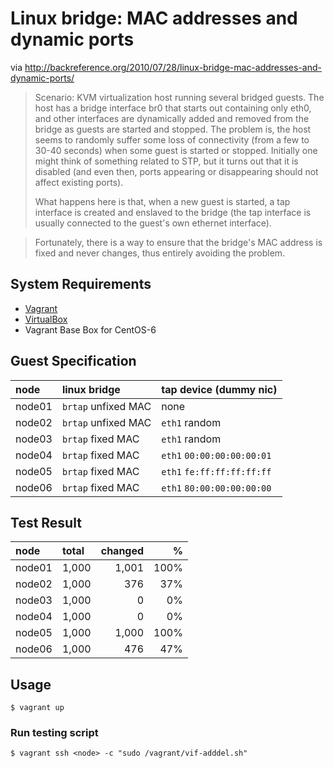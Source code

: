 # Linux bridge: MAC addresses and dynamic ports

via http://backreference.org/2010/07/28/linux-bridge-mac-addresses-and-dynamic-ports/

> Scenario: KVM virtualization host running several bridged guests. The host has a bridge interface br0 that starts out containing only eth0, and other interfaces are dynamically added and removed from the bridge as guests are started and stopped.
> The problem is, the host seems to randomly suffer some loss of connectivity (from a few to 30-40 seconds) when some guest is started or stopped. Initially one might think of something related to STP, but it turns out that it is disabled (and even then, ports appearing or disappearing should not affect existing ports).
>
> What happens here is that, when a new guest is started, a tap interface is created and enslaved to the bridge (the tap interface is usually connected to the guest's own ethernet interface).

> Fortunately, there is a way to ensure that the bridge's MAC address is fixed and never changes, thus entirely avoiding the problem.

## System Requirements

+ [Vagrant](http://www.vagrantup.com/downloads.html)
+ [VirtualBox](https://www.virtualbox.org/wiki/Downloads)
+ Vagrant Base Box for CentOS-6

## Guest Specification

| node   | linux bridge        | tap device (dummy nic)     |
|:-------|:--------------------|:---------------------------|
| node01 | `brtap` unfixed MAC | none                       |
| node02 | `brtap` unfixed MAC | `eth1` random              |
| node03 | `brtap` fixed MAC   | `eth1` random              |
| node04 | `brtap` fixed MAC   | `eth1` `00:00:00:00:00:01` |
| node05 | `brtap` fixed MAC   | `eth1` `fe:ff:ff:ff:ff:ff` |
| node06 | `brtap` fixed MAC   | `eth1` `80:00:00:00:00:00` |

## Test Result

| node   | total  | changed |     % |
|:-------|:-------|--------:|------:|
| node01 |  1,000 |  1,001  |  100% |
| node02 |  1,000 |    376  |   37% |
| node03 |  1,000 |      0  |    0% |
| node04 |  1,000 |      0  |    0% |
| node05 |  1,000 |  1,000  |  100% |
| node06 |  1,000 |    476  |   47% |

## Usage

```
$ vagrant up
```

### Run testing script

```
$ vagrant ssh <node> -c "sudo /vagrant/vif-adddel.sh"
```
